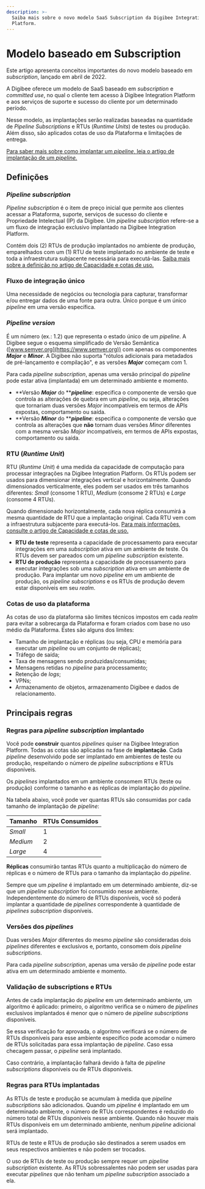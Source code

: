 ```yaml
---
description: >-
  Saiba mais sobre o novo modelo SaaS Subscription da Digibee Integration
  Platform.
---
```


# Modelo baseado em Subscription

Este artigo apresenta conceitos importantes do novo modelo baseado em _subscription_, lançado em abril de 2022.

A Digibee oferece um modelo de SaaS baseado em _subscription_ e _committed use_, no qual o cliente tem acesso à Digibee Integration Platform e aos serviços de suporte e sucesso do cliente por um determinado período.&#x20;

Nesse modelo, as implantações serão realizadas baseadas na quantidade de _Pipeline Subscriptions_ e RTUs (_Runtime Units_) de testes ou produção. Além disso, são aplicados cotas de uso da Plataforma e limitações de entrega.

[Para saber mais sobre como implantar um _pipeline_, leia o artigo de implantação de um _pipeline._ ](https://docs.digibee.com/documentation/v/pt-br/run/deployments)

## Definições

### _Pipeline subscription_

_Pipeline subscription_ é o item de preço inicial que permite aos clientes acessar a Plataforma, suporte, serviços de sucesso do cliente e Propriedade Intelectual (IP) da Digibee. Um _pipeline subscription_ refere-se a um fluxo de integração exclusivo implantado na Digibee Integration Platform.&#x20;

Contém dois (2) RTUs de produção implantados no ambiente de produção, emparelhados com um (1) RTU de teste implantado no ambiente de teste e toda a infraestrutura subjacente necessária para executá-las. [Saiba mais sobre a definição no artigo de Capacidade e cotas de uso.](https://docs.digibee.com/documentation/v/pt-br/licenciamento/limites-de-uso)

### Fluxo de integração único&#x20;

Uma necessidade de negócios ou tecnologia para capturar, transformar e/ou entregar dados de uma fonte para outra. Único porque é um único _pipeline_ em uma versão específica.&#x20;

### _Pipeline version_&#x20;

É um número (ex.: 1.2) que representa o estado único de um _pipeline_. A Digibee segue o esquema simplificado de Versão Semântica ([www.semver.org](https://www.semver.org)) com apenas os componentes _**Major**_ e _**Minor**_. A Digibee não suporta "rótulos adicionais para metadados de pré-lançamento e compilação", e as versões _**Major**_ começam com 1.&#x20;

Para cada _pipeline subscription_, apenas uma versão principal do _pipeline_ pode estar ativa (implantada) em um determinado ambiente e momento.

* **Versão **_**Major**_** do **_**pipeline**_: especifica o componente de versão que controla as alterações de quebra em um _pipeline_, ou seja, alterações que tornariam duas versões _Major_ incompatíveis em termos de APIs expostas, comportamento ou saída.
* **Versão **_**Minor**_** do **_**pipeline**_: especifica o componente de versão que controla as alterações que **não** tornam duas versões _Minor_ diferentes com a mesma versão _Major_ incompatíveis, em termos de APIs expostas, comportamento ou saída.&#x20;

### RTU (_Runtime Unit_)

RTU (_Runtime Unit_) é uma medida da capacidade de computação para processar integrações na Digibee Integration Platform. Os RTUs podem ser usados para dimensionar integrações vertical e horizontalmente. Quando dimensionados verticalmente, eles podem ser usados em três tamanhos diferentes: _Small_ (consome 1 RTU), _Medium_ (consome 2 RTUs) e _Large_ (consome 4 RTUs).

Quando dimensionado horizontalmente, cada nova réplica consumirá a mesma quantidade de RTU que a implantação original. Cada RTU vem com a infraestrutura subjacente para executá-los. [Para mais informações, consulte o artigo de Capacidade e cotas de uso.](https://docs.digibee.com/documentation/v/pt-br/licenciamento/limites-de-uso)

* **RTU de teste** representa a capacidade de processamento para executar integrações em uma _subscription_ ativa em um ambiente de teste. Os RTUs devem ser pareados com um _pipeline_ _subscription_ existente.&#x20;
* **RTU de produção** representa a capacidade de processamento para executar integrações sob uma _subscription_ ativa em um ambiente de produção. Para implantar um novo _pipeline_ em um ambiente de produção, os _pipeline_ _subscriptions_ e os RTUs de produção devem estar disponíveis em seu _realm_.&#x20;

### Cotas de uso da plataforma&#x20;

As cotas de uso da plataforma são limites técnicos impostos em cada _realm_ para evitar a sobrecarga da Plataforma e foram criados com base no uso médio da Plataforma. Estes são alguns dos limites:&#x20;

* Tamanho de implantação e réplicas (ou seja, CPU e memória para executar um _pipeline_ ou um conjunto de réplicas);
* Tráfego de saída;
* Taxa de mensagens sendo produzidas/consumidas;
* Mensagens retidas no _pipeline_ para processamento;
* Retenção de _logs_;&#x20;
* VPNs;
* Armazenamento de objetos, armazenamento Digibee e dados de relacionamento.

## Principais regras&#x20;

### Regras para _pipeline subscription_ implantado

Você pode **construir** quantos _pipelines_ quiser na Digibee Integration Platform. Todas as cotas são aplicadas na fase de **implantação**. Cada _pipeline_ desenvolvido pode ser implantado em ambientes de teste ou produção, respeitando o número de _pipeline subscriptions_ e RTUs disponíveis.

Os _pipelines_ implantados em um ambiente consomem RTUs (teste ou produção) conforme o tamanho e as réplicas de implantação do _pipeline_.

Na tabela abaixo, você pode ver quantas RTUs são consumidas por cada tamanho de implantação de _pipeline_:

| **Tamanho** | **RTUs Consumidos** |
| ----------- | ------------------- |
| _Small_     | 1                   |
| _Medium_    | 2                   |
| _Large_     | 4                   |

**Réplicas** consumirão tantas RTUs quanto a multiplicação do número de réplicas e o número de RTUs para o tamanho da implantação do _pipeline_.

Sempre que um _pipeline_ é implantado em um determinado ambiente, diz-se que um _pipeline subscription_ foi consumido nesse ambiente. Independentemente do número de RTUs disponíveis, você só poderá implantar a quantidade de _pipelines_ correspondente à quantidade de _pipelines subscription_ disponíveis.

### Versões dos _pipelines_&#x20;

Duas versões _Major_ diferentes do mesmo _pipeline_ são consideradas dois _pipelines_ diferentes e exclusivos e, portanto, consomem dois _pipeline subscriptions_.

Para cada _pipeline subscription_, apenas uma versão de _pipeline_ pode estar ativa em um determinado ambiente e momento.&#x20;

### Validação de subscriptions e RTUs&#x20;

Antes de cada implantação do _pipeline_ em um determinado ambiente, um algoritmo é aplicado: primeiro, o algoritmo verifica se o número de _pipelines_ exclusivos implantados é menor que o número de _pipeline subscriptions_ disponíveis.&#x20;

Se essa verificação for aprovada, o algoritmo verificará se o número de RTUs disponíveis para esse ambiente específico pode acomodar o número de RTUs solicitadas para essa implantação de _pipeline_. Caso essa checagem passar, o _pipeline_ será implantado.&#x20;

Caso contrário, a implantação falhará devido à falta de _pipeline subscriptions_ disponíveis ou de RTUs disponíveis.

### Regras para RTUs implantadas

As RTUs de teste e produção se acumulam à medida que _pipeline subscriptions_ são adicionados. Quando um _pipeline_ é implantado em um determinado ambiente, o número de RTUs correspondentes é reduzido do número total de RTUs disponíveis nesse ambiente. Quando não houver mais RTUs disponíveis em um determinado ambiente, nenhum _pipeline_ adicional será implantado.

RTUs de teste e RTUs de produção são destinados a serem usados em seus respectivos ambientes e não podem ser trocados.

O uso de RTUs de teste ou produção sempre requer um _pipeline subscription_ existente. As RTUs sobressalentes não podem ser usadas para executar _pipelines_ que não tenham um _pipeline subscription_ associado a ela.
